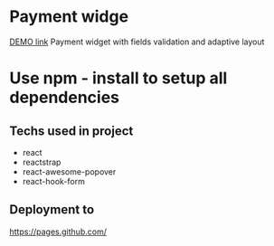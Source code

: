 # Payment widge
[DEMO link](https://detoner777.github.io/kasta-payment-widget/)
Payment widget with fields validation and adaptive layout

# Use npm - install to setup all dependencies

## Techs used in project
- react
- reactstrap
- react-awesome-popover
- react-hook-form

## Deployment to
https://pages.github.com/





